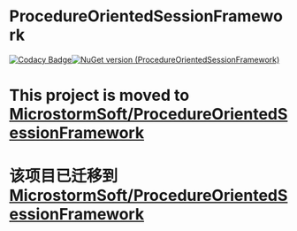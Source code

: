# ProcedureOrientedSessionFramework

[![Codacy Badge](https://app.codacy.com/project/badge/Grade/98c45dd9417943b0892e7d2f5bed4023)](https://www.codacy.com/gh/developer-ken/ProcedureOrientedSessionFramework/dashboard?utm_source=github.com&amp;utm_medium=referral&amp;utm_content=developer-ken/ProcedureOrientedSessionFramework&amp;utm_campaign=Badge_Grade)[![NuGet version (ProcedureOrientedSessionFramework)](https://img.shields.io/nuget/v/ProcedureOrientedSessionFramework.svg?style=flat)](https://www.nuget.org/packages/ProcedureOrientedSessionFramework/)

# This project is moved to [MicrostormSoft/ProcedureOrientedSessionFramework](https://github.com/MicrostormSoft/ProcedureOrientedSessionFramework)  
  
# 该项目已迁移到 [MicrostormSoft/ProcedureOrientedSessionFramework](https://github.com/MicrostormSoft/ProcedureOrientedSessionFramework)  
